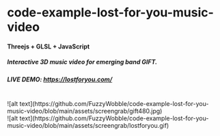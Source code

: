 # code-example-lost-for-you-music-video
 
#### Threejs + GLSL + JavaScript

##### Interactive 3D music video for emerging band GIFT.  

##### LIVE DEMO: https://lostforyou.com/

<br />
![alt text](https://github.com/FuzzyWobble/code-example-lost-for-you-music-video/blob/main/assets/screengrab/gift480.jpg)
<br />
![alt text](https://github.com/FuzzyWobble/code-example-lost-for-you-music-video/blob/main/assets/screengrab/lostforyou.gif)


